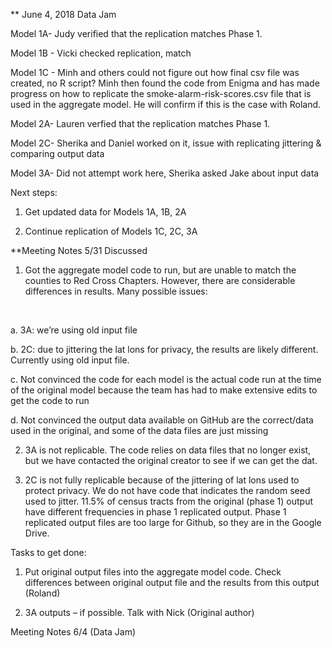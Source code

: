 ** June 4, 2018 Data Jam

Model 1A- Judy verified that the replication matches Phase 1. 

Model 1B - Vicki checked replication, match

Model 1C - Minh and others could not figure out how final csv file was created, no R script? Minh then found the code from Enigma and has made progress on how to replicate the smoke-alarm-risk-scores.csv file that is used in the aggregate model. He will confirm if this is the case with Roland.

Model 2A- Lauren verfied that the replication matches Phase 1. 

Model 2C- Sherika and Daniel worked on it, issue with replicating jittering & comparing output data

Model 3A- Did not attempt work here, Sherika asked Jake about input data

Next steps: 

1. Get updated data for Models 1A, 1B, 2A

2. Continue replication of Models 1C, 2C, 3A



**Meeting Notes 5/31
Discussed
<br>

1)	Got the aggregate model code to run, but are unable to match the counties to Red Cross Chapters. However, there are considerable differences in results. Many possible issues:
<br>

a.	3A: we’re using old input file
<br>

b.	2C: due to jittering the lat lons for privacy, the results are likely different. Currently using old input file.
<br>

c.	Not convinced the code for each model is the actual code run at the time of the original model because the team has had to make extensive edits to get the code to run
<br>

d.	Not convinced the output data available on GitHub are the correct/data used in the original, and some of the data files are just missing

2)	3A is not replicable. The code relies on data files that no longer exist, but we have contacted the original creator to see if we can get the dat.

3)	2C is not fully replicable because of the jittering of lat lons used to protect privacy. We do not have code that indicates the random seed used to jitter. 11.5% of census tracts from the original (phase 1) output have different frequencies in phase 1 replicated output. Phase 1 replicated output files are too large for Github, so they are in the Google Drive.

Tasks to get done:
1)	Put original output files into the aggregate model code. Check differences between original output file and the results from this output (Roland)

2)	3A outputs – if possible. Talk with Nick (Original author)


Meeting Notes 6/4 (Data Jam)
